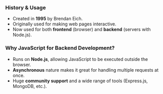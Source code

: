 ### **History & Usage**

- Created in **1995** by Brendan Eich.
- Originally used for making web pages interactive.
- Now used for both **frontend** (browser) and **backend** (servers with Node.js).

### **Why JavaScript for Backend Development?**

- Runs on **Node.js**, allowing JavaScript to be executed outside the browser.
- **Asynchronous** nature makes it great for handling multiple requests at once.
- Huge **community support** and a wide range of tools (Express.js, MongoDB, etc.).